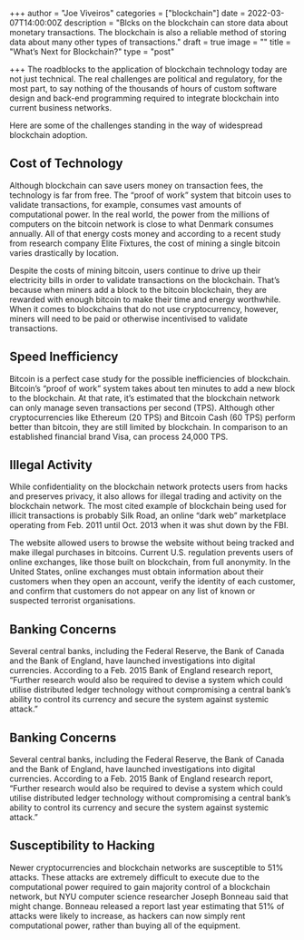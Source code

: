 +++
author = "Joe Viveiros"
categories = ["blockchain"]
date = 2022-03-07T14:00:00Z
description = "Blcks on the blockchain can store data about monetary transactions. The blockchain is also a reliable method of storing data about many other types of transactions."
draft = true
image = ""
title = "What’s Next for Blockchain?"
type = "post"

+++
The roadblocks to the application of blockchain technology today are not just technical. The real challenges are political and regulatory, for the most part, to say nothing of the thousands of hours of custom software design and back-end programming required to integrate blockchain into current business networks.

Here are some of the challenges standing in the way of widespread blockchain adoption.

## Cost of Technology

Although blockchain can save users money on transaction fees, the technology is far from free. The “proof of work” system that bitcoin uses to validate transactions, for example, consumes vast amounts of computational power. In the real world, the power from the millions of computers on the bitcoin network is close to what Denmark consumes annually. All of that energy costs money and according to a recent study from research company Elite Fixtures, the cost of mining a single bitcoin varies drastically by location.

Despite the costs of mining bitcoin, users continue to drive up their electricity bills in order to validate transactions on the blockchain. That’s because when miners add a block to the bitcoin blockchain, they are rewarded with enough bitcoin to make their time and energy worthwhile. When it comes to blockchains that do not use cryptocurrency, however, miners will need to be paid or otherwise incentivised to validate transactions.

## Speed Inefficiency

Bitcoin is a perfect case study for the possible inefficiencies of blockchain. Bitcoin’s “proof of work” system takes about ten minutes to add a new block to the blockchain. At that rate, it’s estimated that the blockchain network can only manage seven transactions per second (TPS). Although other cryptocurrencies like Ethereum (20 TPS) and Bitcoin Cash (60 TPS) perform better than bitcoin, they are still limited by blockchain. In comparison to an established financial brand Visa, can process 24,000 TPS.

## Illegal Activity

While confidentiality on the blockchain network protects users from hacks and preserves privacy, it also allows for illegal trading and activity on the blockchain network. The most cited example of blockchain being used for illicit transactions is probably Silk Road, an online “dark web” marketplace operating from Feb. 2011 until Oct. 2013 when it was shut down by the FBI.

The website allowed users to browse the website without being tracked and make illegal purchases in bitcoins. Current U.S. regulation prevents users of online exchanges, like those built on blockchain, from full anonymity. In the United States, online exchanges must obtain information about their customers when they open an account, verify the identity of each customer, and confirm that customers do not appear on any list of known or suspected terrorist organisations.

## Banking Concerns

Several central banks, including the Federal Reserve, the Bank of Canada and the Bank of England, have launched investigations into digital currencies. According to a Feb. 2015 Bank of England research report, “Further research would also be required to devise a system which could utilise distributed ledger technology without compromising a central bank’s ability to control its currency and secure the system against systemic attack.”

## Banking Concerns

Several central banks, including the Federal Reserve, the Bank of Canada and the Bank of England, have launched investigations into digital currencies. According to a Feb. 2015 Bank of England research report, “Further research would also be required to devise a system which could utilise distributed ledger technology without compromising a central bank’s ability to control its currency and secure the system against systemic attack.”

## Susceptibility to Hacking

Newer cryptocurrencies and blockchain networks are susceptible to 51% attacks. These attacks are extremely difficult to execute due to the computational power required to gain majority control of a blockchain network, but NYU computer science researcher Joseph Bonneau said that might change. Bonneau released a report last year estimating that 51% of attacks were likely to increase, as hackers can now simply rent computational power, rather than buying all of the equipment.